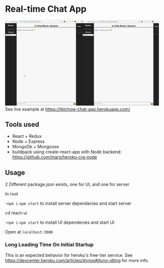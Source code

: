 ﻿# Real-time Chat App

![chat example gif](example.gif)
See live example at https://tklchow-chat-app.herokuapp.com/

## Tools used
- React + Redux
- Node + Express
- MongoDb + Mongoose
- buildpack using create-react-app with Node backend: https://github.com/mars/heroku-cra-node

## Usage
2 Different package.json exists, one for UI, and one for server

In root

-`npm i` `npm start` to install server dependecies and start server

cd react-ui

-`npm i` `npm start` to install UI dependecies and start UI

Open at `localhost:3000`

### Long Loading Time On Initial Startup
This is an expected behavior for heroku's free-tier service. 
See https://devcenter.heroku.com/articles/dynos#dyno-idling for more info.